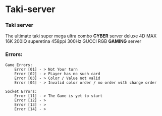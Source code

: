 # Taki-server
### Taki server

The ultimate taki super mega ultra combo **CYBER** server deluxe 4D MAX 16K 200IQ superetina 458ppi 300Hz GUCCI RGB **GAMING** server


### Errors:

    Game Errors:
        Error [01] - > Not Your turn
        Error [02] - > PLayer has no such card
        Error [03] - > Color / Value not valid
        Error [04] - > Invalid color order / no order with change order
        
    Socket Errors:
        Error [11] - > The Game is yet to start
        Error [12] - > 
        Error [13] - > 
        Error [14] - > 
    
    